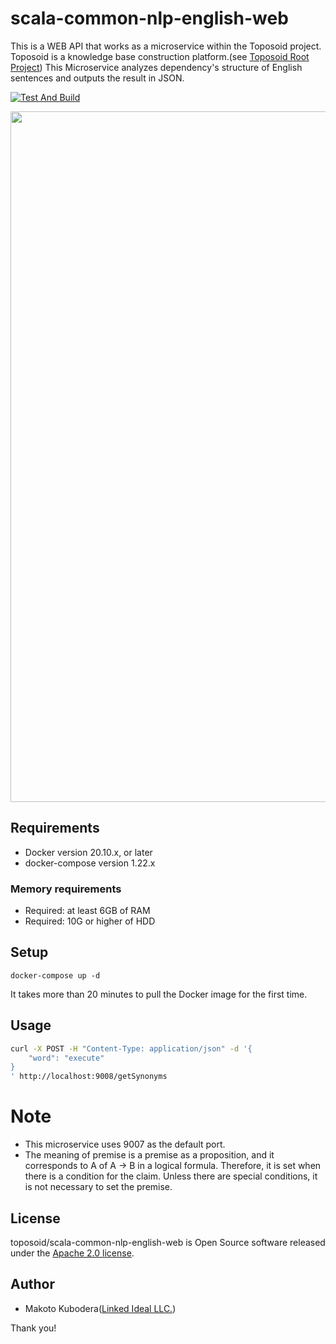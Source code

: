 # scala-common-nlp-english-web
This is a WEB API that works as a microservice within the Toposoid project.
Toposoid is a knowledge base construction platform.(see [Toposoid Root Project](https://github.com/toposoid/toposoid.git))
This Microservice analyzes dependency's structure of English sentences and outputs the result in JSON.

[![Test And Build](https://github.com/toposoid/scala-common-nlp-english-web/actions/workflows/action.yml/badge.svg)](https://github.com/toposoid/scala-common-nlp-english-web/actions/workflows/action.yml)

<img width="1105" src="https://user-images.githubusercontent.com/82787843/146533705-b1a09ad0-5faa-42db-8e02-fd3babf1c9e6.png">

## Requirements
* Docker version 20.10.x, or later
* docker-compose version 1.22.x

### Memory requirements
* Required: at least 6GB of RAM
* Required: 10G or higher of HDD

## Setup
```bssh
docker-compose up -d
```
It takes more than 20 minutes to pull the Docker image for the first time.

## Usage
```bash
curl -X POST -H "Content-Type: application/json" -d '{
    "word": "execute"
}
' http://localhost:9008/getSynonyms
```

# Note
* This microservice uses 9007 as the default port.
* The meaning of premise is a premise as a proposition, and it corresponds to A of A → B in a logical formula. Therefore, it is set when there is a condition for the claim. Unless there are special conditions, it is not necessary to set the premise.

## License
toposoid/scala-common-nlp-english-web is Open Source software released under the [Apache 2.0 license](https://www.apache.org/licenses/LICENSE-2.0.html).

## Author
* Makoto Kubodera([Linked Ideal LLC.](https://linked-ideal.com/))

Thank you!
